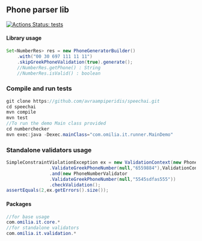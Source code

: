 ## Phone parser lib
[![Actions Status: tests](https://github.com/avraampiperidis/speechai/workflows/main/badge.svg)](https://github.com/avraampiperidis/speechai/actions?query=workflow%3A"tests")

#### Library usage
```java
Set<NumberRes> res = new PhoneGeneratorBuilder()
    .with("00 30 697 111 11 11")
	.skipGreekPhoneValidation(true).generate();
	//NumberRes.getPhone() : String
	//NumberRes.isValid() : boolean
```

### Compile and run tests
```java
git clone https://github.com/avraampiperidis/speechai.git
cd speechai
mvn compile
mvn test
//To run the demo Main class provided
cd numberchecker
mvn exec:java -Dexec.mainClass="com.omilia.it.runner.MainDemo"
```

### Standalone validators usage
```java
SimpleConstraintViolationException ex = new ValidationContext(new PhoneNumberValidator
                .ValidateGreekPhoneNumber(null,"6559884"),ValidationContext.DispatchOnFail.YES)
                .and(new PhoneNumberValidator
                .ValidateGreekPhoneNumber(null,"5545sdfas555"))
                .checkValidation();
assertEquals(2,ex.getErrors().size());
```

####  Packages
```java
//for base usage
com.omilia.it.core.*
//for standalone validators
com.omilia.it.validation.*
```
